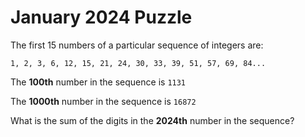 # January 2024 Puzzle

The first 15 numbers of a particular sequence of integers are:

```
1, 2, 3, 6, 12, 15, 21, 24, 30, 33, 39, 51, 57, 69, 84...
```

The **100th** number in the sequence is `1131`

The **1000th** number in the sequence is `16872`

What is the sum of the digits in the **2024th** number in the sequence?

